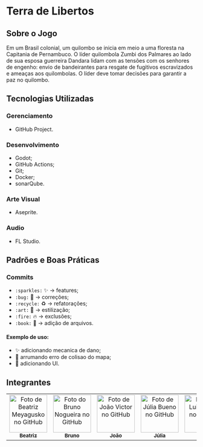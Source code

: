 # Terra de Libertos
## Sobre o Jogo
Em um Brasil colonial, um quilombo se inicia em meio a uma floresta na Capitania de Pernambuco. O líder quilombola Zumbi dos Palmares ao lado de sua esposa guerreira Dandara lidam com as tensões com os senhores de engenho: envio de bandeirantes para resgate de fugitivos escravizados e ameaças aos quilombolas. O líder deve tomar decisões para garantir a paz no quilombo.

## Tecnologias Utilizadas
### Gerenciamento
- GitHub Project.

### Desenvolvimento
- Godot;
- GitHub Actions;
- Git;
- Docker;
- sonarQube.

### Arte Visual
- Aseprite.

### Audio
- FL Studio.

## Padrões e Boas Práticas
### Commits
- `:sparkles:`   :sparkles: ->   features;
- `:bug:`        :bug:      ->   correções;
- `:recycle:`    :recycle:  ->   refatorações;
- `:art:`        :art:      ->   estilização;
- `:fire:`       :fire:     ->   exclusões;
- `:book:`       :book:     ->   adição de arquivos.

#### Exemplo de uso:
- :sparkles: adicionando mecanica de dano;
- :bug: arrumando erro de colisao do mapa;
- :art: adicionando UI. 


## Integrantes
  <table>
    <tr>
      <td align="center">
        <a href="https://github.com/mygk-bea" title="Acessar perfil de Beatriz">
          <img src="https://avatars.githubusercontent.com/u/100007869?v=4" width="100px;" alt="Foto de Beatriz Meyagusko no GitHub"/><br>
          <sub>
            <b>Beatriz</b>
          </sub>
        </a>
      </td>
      <td align="center">
        <a href="https://github.com/nogueirafnd7" title="Acessar perfil de Bruno">
          <img src="https://avatars.githubusercontent.com/u/155416552?v=4" width="100px;" alt="Foto do Bruno Nogueira no GitHub"/><br>
          <sub>
            <b>Bruno</b>
          </sub>
        </a>
      </td>
      <td align="center">
        <a href="https://github.com/Kits93" title="Acessar perfil de João">
          <img src="https://avatars.githubusercontent.com/u/126159386?v=4" width="100px;" alt="Foto de João Victor no GitHub"/><br>
          <sub>
            <b>João</b>
          </sub>
        </a>
      </td>
      <td align="center">
        <a href="https://github.com/liabueno" title="Acessar perfil de Júlia">
          <img src="https://avatars.githubusercontent.com/u/117865464?v=4" width="100px;" alt="Foto de Júlia Bueno no GitHub"/><br>
          <sub>
            <b>Júlia</b>
          </sub>
        </a>
      </td>
      <td align="center">
        <a href="https://github.com/luizfiuzaa" title="Acessar perfil de Luiz">
          <img src="https://avatars.githubusercontent.com/u/96220499?v=4" width="100px;" alt="Foto de Luiz Fiuza no GitHub"/><br>
          <sub>
            <b>Luiz</b>
          </sub>
        </a>
      </td>
      <td align="center">
        <a href="https://github.com/MarlonVBP" title="Acessar perfil de Marlon">
          <img src="https://avatars.githubusercontent.com/u/101027484?v=4" width="100px;" alt="Foto de Marlon Passos no GitHub"/><br>
          <sub>
            <b>Marlon</b>
          </sub>
        </a>
      </td>
      <td align="center">
        <a href="https://github.com/sousa-p" title="Acessar perfil de Pedro">
          <img src="https://avatars.githubusercontent.com/u/97417230?v=4" width="100px;" alt="Foto de Pedro Menck no GitHub"/><br>
          <sub>
            <b>Pedro</b>
          </sub>
        </a>
      </td>
      <td align="center">
        <a href="https://github.com/RaphaelSantos01" title="Acessar perfil de Raphael">
          <img src="https://avatars.githubusercontent.com/u/125563006?v=4" width="100px;" alt="Foto de Raphael Santos no GitHub"/><br>
          <sub>
            <b>Raphael</b>
          </sub>
        </a>
      </td>
      <td align="center">
        <a href="https://github.com/thayM" title="Acessar perfil de Thayná">
          <img src="https://avatars.githubusercontent.com/u/116041441?v=4" width="100px;" alt="Foto de Thayná Marostica no GitHub"/><br>
          <sub>
            <b>Thayná</b>
          </sub>
        </a>
      </td>
      <td align="center">
        <a href="https://github.com/vhfantes-Dev" title="Acessar perfil de Vitor">
          <img src="https://avatars.githubusercontent.com/u/167342932?v=4" width="100px;" alt="Foto de Vitor Fantes no GitHub"/><br>
          <sub>
            <b>Vitor</b>
          </sub>
        </a>
      </td>
    </tr>
</table>
